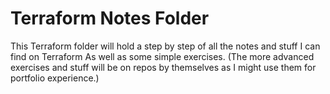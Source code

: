 # Terraform Notes Folder
This Terraform folder will hold a step by step of all the notes and stuff I can find on Terraform
As well as some simple exercises. (The more advanced exercises and stuff will be on repos by themselves as I might use them for portfolio experience.)